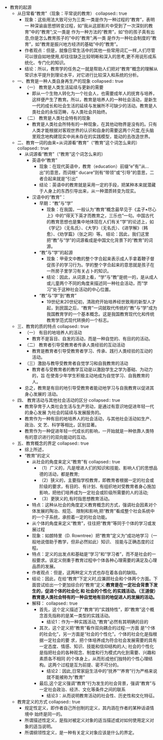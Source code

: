 - 教育的起源
	- 从日常看“教育”（现象：平常说的教育）
	  collapsed:: true
		- 现象：这些用法大致可分为三类:一类是作为一种过程的“教育”，表明一
		  种深谕亩思想转变过程，如“我从这部影片中受到了一次深刻的教育”中的“教育”;又一类是
		  作为一种方法的“教育”，如“你的孩子真有出息,你是怎么教育孩子的”中的“教育”;再一类
		  是作为一种社会制度的“教育”，如“教育是振兴地方经济的基础”中的“教育”。
		- 作者观点：但是，就像日常生活中的其他一些常用词汇一样,人们尽管可以很自如地使用,却往往缺乏比较明晰和深入的思考,更不用说形成系统化、专门化的知识。
		- 结论：所以，教育学的任务之一就是帮助人们把对“教育”概念的理解从常识水平提升到理论水平，对它进行比较深入和系统的分析。
	- 一、教育是一种人类自身再生产的现象
	  collapsed:: true
		- （一） 教育是人类生活延续与更新的需要
			- 即从一个生物人转化为一个社会人，也需要成年人的抚育与培养，这样便产生了教育。所以，教育是培养人的一种社会活动，是新生一代的成长和社会生活的延续与发展所不可缺少的活动。教育是人类社会的永恒范畴，与人类社会共始终。
		- （二） 教育是人类社会特有的现象
			- 教育是人类社会所特有的一种现象，在其他动物界是没有的。只有人类才能根据对客观世界的认识和自身的需要这两个尺度,在头脑里观念地构建现实中尚未存在的实践模型，能动的去改造世界。
	- 二、教育一词的由来=从词源看“教育”（“教育”这个词怎么来的）
	  collapsed:: true
		- 从词源看“教育”（“教育”这个词怎么来的）
			- 英语中“教育”
				- 现象：在现代英语中，教育（education）前缀“e”有"从... 出”的意思，而词根“ ducare”则有“带领”或“引导”的意思，二者合起来就是“引出”
				- 结论：英语中的教育就是采用一定的手段，把某种本来就潜藏于人身上的东西引导出来，从一种潜质转变为现实。
			- 汉语中的“教育”：
				- 早期：“教”与“学”
					- 现象：在我国，一般认为“教育”概念最早见于《孟子•尽心上》中的“得天下英才而教育之，三乐也”一句。中国古代的教育思想也是集中地体现在人们有关“学”的论述上，如《学记》（无名氏）、《大学》（无名氏）、《进学解》（韩愈）、《劝学篇》（张之洞）等。
					  结论：因此，我们这里把“教”与“学”的词源看成是中国文化背景下的“教育”的词源。
				- “教”与“学”的起源
					- 现象：甲骨文中教的整个字合起来表示成人手拿着鞭子督促孩子的学习行为。学的整个字合起来的意思就是孩子在一所房子里学习有关占卜的知识。
					- 结论：因此，从词源上看，“学”与“教”是统一的，是从成人或儿童两个不同的角度来描述同一种社会活动，而“学习”处于这种社会活动的中心位置。
				- “教”与“学”到“教育”
					- 19世纪末20世纪初，清政府开始培养经世致用的新型人才起，到民国之后，“教育”一词就取代传统的“教”与“学”成为我国教育学的一个基本概念。这是我国教育现代化和传统教育学范式现代转换的一个标志。
	- 三、教育的质的特点
	  collapsed:: true
		- （一） 有目的地培养人的活动
			- 教育不是盲目、自发的活动，而是一种自觉的、有目的的活动。
		- （二） 教育者引导受教育者传承人类经验的互动活动
			- 教育是教育者引导受教育者学习、传承、践行人类经验的互动的
			  活动。
		- （三）激励与教导受教育者自觉学习和自我教育的活动
			- 教育者与受教育者的教学互动是以激励学生之学为基础、为动力的，旨
			  在使青少年学生积极主动地成为自觉学习、自我教育的人。
		- 总之，教育是有目的地引导受教育者能动地学习与自我教育以促进其身心发展的
		  活动。
	- 四、 教育活动与其他社会活动的区分
	  collapsed:: true
		- 教育孕育于人类社会生活与生产劳动，是通过有意识地促进年轻一代的身心发展
		  为社会的延续与发展服务的。
		- 教育作为一种有目的地培养人的社会活动，与其他社会活动如生产、政治、文
		  艺、科学等相比，区别显著。
		- 教育作为一种促进年轻一代成长的影响，一开始就是一种依靠人类特
		  有的意识进行的双向能动的互动。
	- 五、教育概念的界定
	  collapsed:: true
		- 综上所述，
		- “教育”的定义
			- 从社会的角度来定义“教育”有
			  collapsed:: true
				- （1）广义的，凡是增进人们的知识和技能、影响人们的思想品德的活动，都是教育;
				- （2）狭义的，主要指学校教育，即教育者根据一定的社会或阶级的要求，有目的、有计划、有组织地对受教育者身心施加影响，把他们培养成为一定社会或阶级所需要的人的活动;
				- （3）更狭义的,有时指思想教育活动。
			- 特点：这种从社会的角度定义教育概念的方式，强调社会因素对个体发展的陶冶、规范、 限制和影响,把“教育”看成整个社会系统中的一个子系统，承担着一定的社会功能。
			- 从个体的角度来定义“教育”，往往把“教育”等同于个体的学习或发展过程
			- 现象：如朗特里（D. Rowntree）把“教育”定义为“成功地学习（一般地说借助于教学，但非必然如此）知识、 技能与正确态度的过程。
			- 特点：定义的出发点和基础是“学习”和“学习者”，而不是社会的一般要求。该定义侧重于教育过程中个体各种心理需要的满足及心理品质的发展。
			- 作者观点：但是，这两种定义方式也存在着各自的缺陷。
			- 结论：因此，在给“教育”下定义时,应兼顾社会和个体两个方面。下面尝试给出一个更加综合的“教育”定义:**教育是在一定社会背景下发生的，促进个体的社会化 和 社会的个性化 的实践活动。（王道俊）教育是人类社会特有的一种自觉地有目的地促进人的发展的活动。**
			- 解释：
			  collapsed:: true
				- 首先，这个定义描述了“教育”的“实践特性”，即“教育”这个概念首先指称的是某一类型的实践活动。
					- 结论1：作为一种实践活动,“教育”必然有其明确的目的
				- 其次，这个定义把“教育”看作双向耦合的过程:一方面
				  是“个体的社会化”，另一方面是“社会的个性化”。个体的社会化是指根据一定社会的要
				  求，把个体培养成为符合社会发展需要的具有一定态度、情感、知识、技能和信仰结构的人;
				  社会的个性化是指把社会的各种观念、制度和行为模式内化到需要、兴趣和素质各不相同
				  的个体身上，从而形成他们独特的个性心理结构。这两个过程是互为前提、密不可分的。
					- 结论2：因此,日常家庭生活中的“抚养”“养育”行为严格来说就不能被称为“教育”
				- 最后,这个定义强调“教育”行为发生的社会背景，强调“教育”与一定社会政治、经济、文化等条件之间的联系
					- 结论3：从而说明教育活动的社会性、历史性和文化特征。
	- 教育定义的方式
	  collapsed:: true
		- 规定性定义，即作者自己所创制的定义，其内涵在作者的某种话语情境中
		  始终是同一的。
		- 所谓描述性定义，是指对被定义对象的适当描述或对如何使用定义对象的适当说明。
		- 所谓纲领性定义，是一种有关定义对象应该是什么的界定。